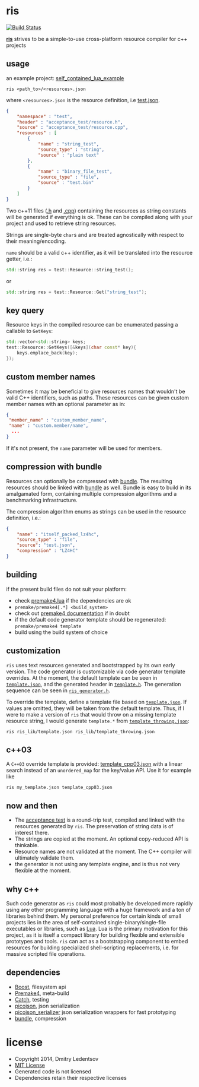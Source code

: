 ris
===

[![Build Status](https://travis-ci.org/d-led/ris.svg?branch=master)](https://travis-ci.org/d-led/ris)

[**ris**](https://github.com/d-led/ris) strives to be a simple-to-use cross-platform resource compiler for c++ projects

usage
-----

an example project: [self_contained_lua_example](https://github.com/d-led/self_contained_lua_example)

`ris <path_to>/<resources>.json`

where `<resources>.json` is the resource definition, i.e [test.json](acceptance_test/test.json).

```json
{
    "namespace" : "test",
    "header" : "acceptance_test/resource.h",
    "source" : "acceptance_test/resource.cpp",
    "resources" : [
        {
            "name" : "string_test",
            "source_type" : "string",
            "source" : "plain text"
        },
        {
            "name" : "binary_file_test",
            "source_type" : "file",
            "source" : "test.bin"
        }
    ]
}
```

Two c++11 files ([.h](acceptance_test/resource.h) and [.cpp](acceptance_test/resource.h)) containing the resources as string constants will be generated if everything is ok. These can be compiled along with your project and used to retrieve string resources. 

Strings are single-byte `char`s and are treated agnostically with respect to their meaning/encoding. 

`name` should be a valid c++ identifier, as it will be translated into the resource getter, i.e.:

```cpp
std::string res = test::Resource::string_test();
```
or
```cpp
std::string res = test::Resource::Get("string_test");
```

key query
---------

Resource keys in the compiled resource can be enumerated passing a callable to `GetKeys`:

```cpp
std::vector<std::string> keys;
test::Resource::GetKeys([&keys](char const* key){
    keys.emplace_back(key);
});
```

custom member names
-------------------

Sometimes it may be beneficial to give resources names that wouldn't be valid C++ identifiers, such as paths. These resources can be given custom member names with an optional parameter as in:

```json
{
 "member_name" : "custom_member_name",
 "name" : "custom.member/name",
  ...
}
```

If it's not present, the `name` parameter will be used for members.

compression with bundle
-----------------------

Resources can optionally be compressed with [bundle](https://github.com/r-lyeh/bundle.git). The resulting resources should be linked with [bundle](https://github.com/r-lyeh/bundle.git) as well. Bundle is easy to build in its amalgamated form, containing multiple compression algorithms and a benchmarking infrastructure.

The compression algorithm enums as strings can be used in the resource definition, i.e.:

```json
{
    "name" : "itself_packed_lz4hc",
    "source_type" : "file",
    "source": "test.json",
    "compression" : "LZ4HC"
}
```

building
--------

if the present build files do not suit your platform:
- check [premake4.lua](premake4.lua) if the dependencies are ok
- `premake/premake4[.*] <build_system>`
- check out [premake4 documentation](http://industriousone.com/premake-quick-start) if in doubt
- if the default code generator template should be regenerated: `premake/premake4 template`
- build using the build system of choice

customization
-------------

`ris` uses text resources generated and bootstrapped by its own early version. The code generator is customizable via code generator template overrides. At the moment, the default template can be seen in [`template.json`](ris_lib/template.json), and the generated header in [`template.h`](ris_lib/template.h). The generation sequence can be seen in [`ris_generator.h`](ris_lib/ris_generator.h).

To override the template, define a template file based on [`template.json`](ris_lib/template.json). If values are omitted, they will be taken from the default template. Thus, if I were to make a version of `ris` that would throw on a missing template resource string, I would generate `template.*` from [`template_throwing.json`](ris_lib/template_throwing.json):

```
ris ris_lib/template.json ris_lib/template_throwing.json
```

c++03
-----

A `C++03` override template is provided: [template_cpp03.json](ris_lib/template_cpp03.json) with a linear search instead of an `unordered_map` for the key/value API. Use it for example like

```
ris my_template.json template_cpp03.json
```

now and then
------------

- The [acceptance test](acceptance_test) is a round-trip test, compiled and linked with the resources generated by `ris`. The preservation of string data is of interest there.
- The strings are copied at the moment. An optional copy-reduced API is thinkable.
- Resource names are not validated at the moment. The C++ compiler will ultimately validate them.
- the generator is not using any template engine, and is thus not very flexible at the moment.

why c++
-------

Such code generator as `ris` could most probably be developed more rapidly using any other programming language with a huge framework and a ton of libraries behind them. My personal preference for certain kinds of small projects lies in the area of self-contained single-binary/single-file executables or libraries, such as [Lua](http://www.lua.org). Lua is the primary motivation for this project, as it is itself a compact library for building flexible and extensible prototypes and tools. `ris` can act as a bootstrapping component to embed resources for building specialized shell-scripting replacements, i.e. for massive scripted file operations.

dependencies
------------

- [Boost](http://www.boost.org/), filesystem api
- [Premake4](https://bitbucket.org/premake/premake-dev/wiki/Home), meta-build
- [Catch](https://github.com/philsquared/Catch), testing
- [picojson](https://github.com/kazuho/picojson), json serialization
- [picojson_serializer](https://github.com/d-led/picojson_serializer) json serialization wrappers for fast prototyping
- [bundle](https://github.com/r-lyeh/bundle), compression

license
=======

- Copyright 2014, Dmitry Ledentsov
- [MIT License](http://www.opensource.org/licenses/mit-license.php)
- Generated code is not licensed
- Dependencies retain their respective licenses
